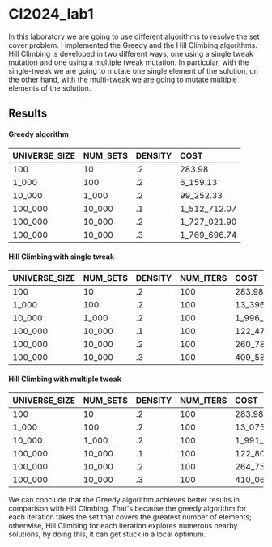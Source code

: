 # CI2024_lab1

In this laboratory we are going to use different algorithms to resolve the set cover problem. I implemented the Greedy and the Hill Climbing algorithms. Hill Climbing is developed in two different ways, one using a single tweak mutation and one using a multiple tweak mutation. In particular, with the single-tweak we are going to mutate one single element of the solution, on the other hand, with the multi-tweak we are going to mutate multiple elements of the solution.

## Results

#### Greedy algorithm

| UNIVERSE_SIZE | NUM_SETS | DENSITY | COST |
| :- | :- | :- | :- | 
| 100 | 10 | .2 | 283.98
| 1_000 | 100 | .2 | 6_159.13
| 10_000 | 1_000 | .2 | 99_252.33
| 100_000 | 10_000 | .1 | 1_512_712.07
| 100_000 | 10_000 | .2 | 1_727_021.90
| 100_000 | 10_000 | .3 | 1_769_696.74

#### Hill Climbing with single tweak

| UNIVERSE_SIZE | NUM_SETS | DENSITY | NUM_ITERS | COST |
| :- | :- | :- | :- | :- |
| 100 | 10 | .2 | 100 | 283.98
| 1_000 | 100 | .2 | 100 | 13_396.14
| 10_000 | 1_000 | .2 | 100 | 1_996_722.33
| 100_000 | 10_000 | .1 | 100 | 122_474_731.31
| 100_000 | 10_000 | .2 | 100 | 260_788_280.14
| 100_000 | 10_000 | .3 | 100 | 409_589_136.23

#### Hill Climbing with multiple tweak

| UNIVERSE_SIZE | NUM_SETS | DENSITY | NUM_ITERS | COST |
| :- | :- | :- | :- | :- |
| 100 | 10 | .2 | 100 | 283.98
| 1_000 | 100 | .2 | 100 | 13_075.15
| 10_000 | 1_000 | .2 | 100 | 1_991_860.34
| 100_000 | 10_000 | .1 | 100 | 122_806_230.17
| 100_000 | 10_000 | .2 | 100 | 264_756_379.83
| 100_000 | 10_000 | .3 | 100 | 410_068_612.21

We can conclude that the Greedy algorithm achieves better results in comparison with Hill Climbing. That's because the greedy algorithm for each iteration takes the set that covers the greatest number of elements; otherwise, Hill Climbing for each iteration explores numerous nearby solutions, by doing this, it can get stuck in a local optimum.